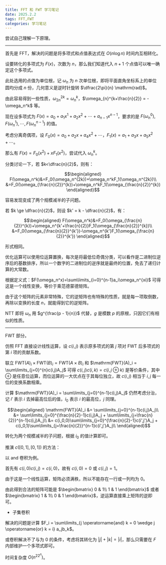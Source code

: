 ```yaml
---
title: FFT 和 FWT 学习笔记
date: 2025.2.2
tags: FFT,FWT
categories: 学习笔记
---
```


尝试自己理解一下原理。

---

首先是 FFT，解决的问题是将多项式和点值表达式在 $O(n\log n)$ 时间内互相转化。

设要转化的多项式为 $F(x)$，次数为 $n$，那么我们知道代入 $n+1$ 个点值可以唯一确定这个多项式。

此处选用的点值为单位根，记 $\omega_n$ 为 $n$ 次单位根，即将平面直角坐标系上的单位圆均分成 $n$ 份，几何意义是逆时针旋转 $\dfrac{2\pi}{n} \mathrm{rad}$。

由此容易得到一些性质，$\omega_{2n}^{2k} = \omega_{n}^{k}$，$\omega_{n}^{k+\frac{n}{2}} = -\omega_n^k$ 等。

现在设多项式为 $F(x) = a_0+a_1x^1+a_2x^2+\cdots+a_{n-1}x^{n-1}$，要求的是 $F(\omega_n^0),F(\omega_n^1),\cdots,F(\omega_n^{n-1})$ 的值。

考虑分离奇偶项，设 $F_0(x) = a_0 + a_2x + a_4x^2+\cdots$，$F_1(x) = a_1+a_3x+a_5x^2+\cdots$。

那么有 $F(x) = F_0(x^2)+xF_1(x^2)$，尝试代入 $\omega_n^k$。

分类讨论一下，若 $k<\dfrac{n}{2}$，则有：

$$\begin{aligned}
    F(\omega_n^k)&=F_0(\omega_n^{2k})+\omega_n^kF_1(\omega_n^{2k})\\
    &=F_0(\omega_{\frac{n}{2}}^{k})+\omega_n^kF_1(\omega_{\frac{n}{2}}^{k})
\end{aligned}$$

容易发现变成了两个规模减半的子问题。

若 $k \ge \dfrac{n}{2}$，则设 $k' = k - \dfrac{n}{2}$，有：

$$\begin{aligned}
    F(\omega_n^k)&=F_0(\omega_{\frac{n}{2}}^{k})+\omega_n^{k'+\frac{n}{2}}F_1(\omega_{\frac{n}{2}}^{k})\\
    &=F_0(\omega_{\frac{n}{2}}^{k'})-\omega_n^{k'}F_1(\omega_{\frac{n}{2}}^{k'})
\end{aligned}$$

形式相同。

优化运算可以使用位运算置换，每次是将最低位奇偶分类，可以看作是二进制位逆序后的基数排序，所以一个数字的二进制位的逆序就是最终的位置，免去了递归计算的大常数。

根据定义式：$F(\omega_n^x)=\sum\limits_{i=0}^{n-1}a_i\omega_n^{xi}$ 可得这是一个线性变换，等价于乘范德蒙德矩阵。

由于这个矩阵的元素非常特殊，它的逆矩阵也有特殊的性质，就是每一项取倒数，再除以变换的长度 $n$，就能得到它的逆矩阵。

NTT 即将 $\omega_n$ 用 $g^{\frac{p - 1}{n}}$ 代替，$g$ 是模数 $p$ 的原根，只因它们有相似的性质。

---

FWT 部分。

仿照 FFT 直接设计线性运算，设 $c(i,j)$ 表示原多项式的第 $j$ 项对 FWT 后多项式的第 $i$ 项的贡献系数。

联立 $\mathrm{FWT}(A)_i\times\mathrm{FWT}(B)_i=\mathrm{FWT}(A\times B)_i$ 和 $\mathrm{FWT}(A)_i = \sum\limits_{j=0}^{n}c(i,j)A_j$ 可得 $c(i,j)c(i,k)=c(i,j\oplus k)$ 是等价条件，其中 $\oplus$ 是任意位运算，而位运算的一大优点在于其每位独立，故 $c(i,j)$ 相当于 $i,j$ 每一位的变换系数相乘。

计算 $\mathrm{FWT}(A)_i = \sum\limits_{j=0}^{n-1}c(i,j)A_j$ 仍然考虑分治，记 $i'$ 表示 $i$ 去掉最高位后的值，$i_0$ 表示 $i$ 的最高位，$j$ 同理。

$$\begin{aligned}
    \mathrm{FWT}(A)_i &= \sum\limits_{j=0}^{n-1}c(i,j)A_j\\
    &= \sum\limits_{j=0}^{\frac{n}{2}-1}c(i,j)A_j + \sum\limits_{j=\frac{n}{2}}^{n-1}c(i,j)A_j\\
    &= c(i_0,0)\sum\limits_{j=0}^{\frac{n}{2}-1}c(i',j')A_j + c(i_0,1)\sum\limits_{j=\frac{n}{2}}^{n-1}c(i',j')A_j\\
\end{aligned}$$

转化为两个规模减半的子问题，根据 $i_0$ 的值计算即可。

推演 $c([0,1],[0,1])$ 的方法：

以 and 卷积为例。

首先有 $c(i,0)c(i,j)=c(i,0)$，故有 $c(i,0)=0$ 或 $c(i,j)=1$。

由于这是一个线性运算，矩阵必须满秩，所以不能存在一行或一列均为 $0$。

由此得到合法的矩阵可能是 $\begin{bmatrix} 0 & 1\\ 1 & 1 \end{bmatrix}$ 或者 $\begin{bmatrix} 1 & 1\\ 0 & 1 \end{bmatrix}$，逆运算直接乘上矩阵的逆即可。

- 子集卷积

解决的问题是计算 $F_i = \sum\limits_{j \operatorname{and} k = 0 \wedge j \operatorname{or} k = i} a_jb_k$。

或卷积解决不了与为 $0$ 的条件，考虑将其转化为 $|j|+|k|=|i|$，那么只需要在 $F$ 内部维护一个多项式即可。

时间复杂度 $O(n^22^n)$。
